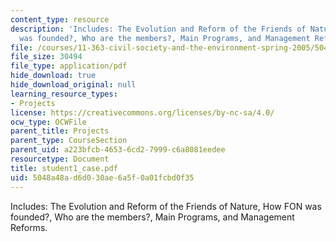 ```yaml
---
content_type: resource
description: 'Includes: The Evolution and Reform of the Friends of Nature, How FON
  was founded?, Who are the members?, Main Programs, and Management Reforms.'
file: /courses/11-363-civil-society-and-the-environment-spring-2005/5048a48ad6d030ae6a5f0a01fcbd0f35_student1_case.pdf
file_size: 30494
file_type: application/pdf
hide_download: true
hide_download_original: null
learning_resource_types:
- Projects
license: https://creativecommons.org/licenses/by-nc-sa/4.0/
ocw_type: OCWFile
parent_title: Projects
parent_type: CourseSection
parent_uid: a223bfcb-4653-6cd2-7999-c6a8081eedee
resourcetype: Document
title: student1_case.pdf
uid: 5048a48a-d6d0-30ae-6a5f-0a01fcbd0f35
---
```

Includes: The Evolution and Reform of the Friends of Nature, How FON was founded?, Who are the members?, Main Programs, and Management Reforms.